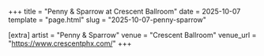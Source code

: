 +++
title = "Penny & Sparrow at Crescent Ballroom"
date = 2025-10-07
template = "page.html"
slug = "2025-10-07-penny-sparrow"

[extra]
artist = "Penny & Sparrow"
venue = "Crescent Ballroom"
venue_url = "https://www.crescentphx.com/"
+++
